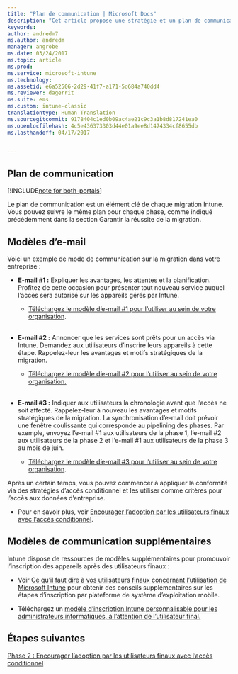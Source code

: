 ```yaml
---
title: "Plan de communication | Microsoft Docs"
description: "Cet article propose une stratégie et un plan de communication pour la migration."
keywords: 
author: andredm7
ms.author: andredm
manager: angrobe
ms.date: 03/24/2017
ms.topic: article
ms.prod: 
ms.service: microsoft-intune
ms.technology: 
ms.assetid: e6a52506-2d29-41f7-a171-5d684a740dd4
ms.reviewer: dagerrit
ms.suite: ems
ms.custom: intune-classic
translationtype: Human Translation
ms.sourcegitcommit: 9178404c1ed0b09ac4ae21c9c3a1b8d817241ea0
ms.openlocfilehash: 4c5e436373303d44e01a9ee8d1474334cf8655db
ms.lasthandoff: 04/17/2017


---
```


## <a name="communication-plan"></a>Plan de communication

[!INCLUDE[note for both-portals](../includes/note-for-both-portals.md)]

Le plan de communication est un élément clé de chaque migration Intune. Vous pouvez suivre le même plan pour chaque phase, comme indiqué précédemment dans la section Garantir la réussite de la migration.

## <a name="e-mail-templates"></a>Modèles d’e-mail

Voici un exemple de mode de communication sur la migration dans votre entreprise :

-   **E-mail \#1 :** Expliquer les avantages, les attentes et la planification. Profitez de cette occasion pour présenter tout nouveau service auquel l’accès sera autorisé sur les appareils gérés par Intune.

    -   [Téléchargez le modèle d’e-mail \#1 pour l’utiliser au sein de votre organisation](https://gallery.technet.microsoft.com/Intune-migration-guide-end-e3209b35).
<br></br>

-   **E-mail \#2 :** Annoncer que les services sont prêts pour un accès via Intune. Demandez aux utilisateurs d’inscrire leurs appareils à cette étape. Rappelez-leur les avantages et motifs stratégiques de la migration.

    -   [Téléchargez le modèle d’e-mail \#2 pour l’utiliser au sein de votre organisation.](https://gallery.technet.microsoft.com/Intune-migration-guide-end-a9d25eb5)
<br></br>

-   **E-mail \#3 :** Indiquer aux utilisateurs la chronologie avant que l’accès ne soit affecté. Rappelez-leur à nouveau les avantages et motifs stratégiques de la migration. La synchronisation d’e-mail doit prévoir une fenêtre coulissante qui corresponde au pipelining des phases. Par exemple, envoyez l’e-mail \#1 aux utilisateurs de la phase 1, l’e-mail \#2 aux utilisateurs de la phase 2 et l’e-mail \#1 aux utilisateurs de la phase 3 au mois de juin.

    -   [Téléchargez le modèle d’e-mail \#3 pour l’utiliser au sein de votre organisation](https://gallery.technet.microsoft.com/Intune-migration-guide-end-831521b5).

Après un certain temps, vous pouvez commencer à appliquer la conformité via des stratégies d’accès conditionnel et les utiliser comme critères pour l’accès aux données d’entreprise.

-   Pour en savoir plus, voir [Encourager l’adoption par les utilisateurs finaux avec l’accès conditionnel](https://docs.microsoft.com/intune/plan-design/migration-phase2-drive-end-user-adoption-with-conditional-access).

## <a name="additional-communication-templates"></a>Modèles de communication supplémentaires

Intune dispose de ressources de modèles supplémentaires pour promouvoir l’inscription des appareils après des utilisateurs finaux :

-   Voir [Ce qu’il faut dire à vos utilisateurs finaux concernant l’utilisation de Microsoft Intune](https://docs.microsoft.com/intune/deploy-use/what-to-tell-your-end-users-about-using-microsoft-intune) pour obtenir des conseils supplémentaires sur les étapes d’inscription par plateforme de système d’exploitation mobile.

-   Téléchargez un [modèle d’inscription Intune personnalisable pour les administrateurs informatiques, à l’attention de l’utilisateur final.](https://gallery.technet.microsoft.com/End-user-Intune-enrollment-55dfd64a)

## <a name="next-steps"></a>Étapes suivantes

[Phase 2 : Encourager l’adoption par les utilisateurs finaux avec l’accès conditionnel](https://docs.microsoft.com/intune/plan-design/migration-phase2-drive-end-user-adoption-with-conditional-access)

